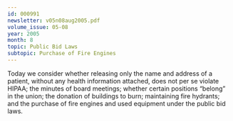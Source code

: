 ```yaml
---
id: 000991
newsletter: v05n08aug2005.pdf
volume_issue: 05-08
year: 2005
month: 8
topic: Public Bid Laws
subtopic: Purchase of Fire Engines
---
```


Today we consider whether releasing only the name and address of a patient, without
any health information attached, does not per se violate HIPAA; the minutes of board meetings; whether certain positions “belong” in the union; the donation of buildings to burn; maintaining fire hydrants; and the purchase of fire engines and used equipment under the public bid laws.